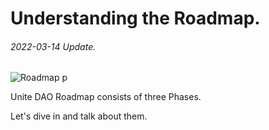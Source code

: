 # Understanding the Roadmap.
###### 2022-03-14 Update.



![Roadmap p](https://github.com/Unite-DAO/Documentation/blob/main/assets/Roadmap%20p.jpeg)



Unite DAO Roadmap consists of three Phases. 

Let's dive in and talk about them. 
